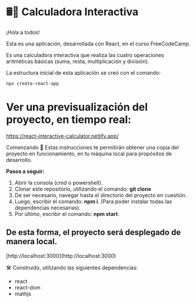 # 🖩📌 Calculadora Interactiva
¡Hola a todos!

Esta es una aplicación, desarrollada con React, en el curso FreeCodeCamp.

Es una calculadora interactiva que realiza las cuatro operaciones aritméticas básicas (suma, resta, multiplicación y división).

La estructura inicial de esta aplicación se creó con el comando: 

```bash
npx create-react-app
```

# Ver una previsualización del proyecto, en tiempo real:
https://react-interactive-calculator.netlify.app/

Comenzando 🚀
Estas instrucciones te permitirán obtener una copia del proyecto en funcionamiento, en tu máquina local para propósitos de desarrollo.

**Pasos a seguir:**

1. Abrir la consola (cmd o powershell).
2. Clonar este repositorio, utilizando el comando: **git clone <nombre del repositorio>**
3. De ser necesario, navegar hasta el directorio del proyecto en cuestión.
4. Luego, escribir el comando: **npm i**. (Para poder instalar todas las dependencias necesarias).
5. Por último, escribir el comando: **npm start**.
  
<h2>De esta forma, el proyecto será desplegado de manera local.</h2> 
[http://localhost:3000](http://localhost:3000) 


🛠️ Construido, utilizando las siguientes dependencias: 

<ul>
    <li>react</li>
    <li>react-dom</li>
    <li>mathjs</li>
</ul>
